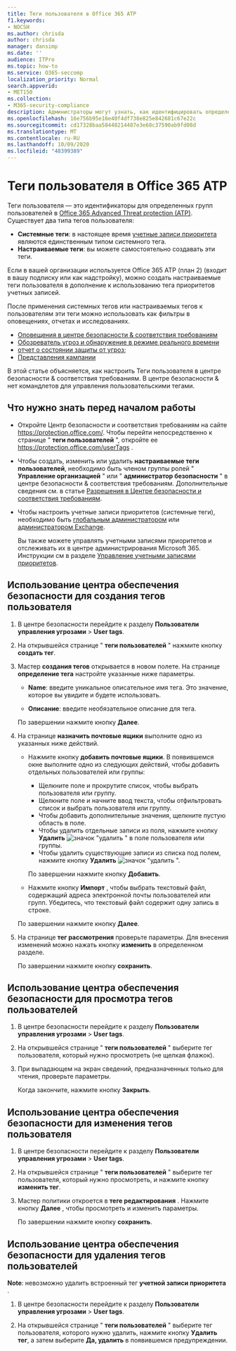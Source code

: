 ```yaml
---
title: Теги пользователя в Office 365 ATP
f1.keywords:
- NOCSH
ms.author: chrisda
author: chrisda
manager: dansimp
ms.date: ''
audience: ITPro
ms.topic: how-to
ms.service: O365-seccomp
localization_priority: Normal
search.appverid:
- MET150
ms.collection:
- M365-security-compliance
description: Администраторы могут узнать, как идентифицировать определенные группы пользователей с помощью тегов пользователя в Office 365 ATP (план 2). Фильтрация тегов доступна для оповещений, отчетов и исследований в Office 365 ATP, чтобы быстро определить пользователей с тегами.
ms.openlocfilehash: 16e756b95e16e40f4df738e825e842681c67e22c
ms.sourcegitcommit: cd17328baa58448214487e3e68c37590ab9fd08d
ms.translationtype: MT
ms.contentlocale: ru-RU
ms.lasthandoff: 10/09/2020
ms.locfileid: "48399389"
---
```

# <a name="user-tags-in-office-365-atp"></a>Теги пользователя в Office 365 ATP

Теги пользователя — это идентификаторы для определенных групп пользователей в [Office 365 Advanced Threat protection (ATP)](office-365-atp.md). Существует два типа тегов пользователя:

- **Системные теги**: в настоящее время [учетные записи приоритета](https://docs.microsoft.com/microsoft-365/admin/setup/priority-accounts) являются единственным типом системного тега.
- **Настраиваемые теги**: вы можете самостоятельно создавать эти теги.

Если в вашей организации используется Office 365 ATP (план 2) (входит в вашу подписку или как надстройку), можно создать настраиваемые теги пользователя в дополнение к использованию тега приоритетов учетных записей.

После применения системных тегов или настраиваемых тегов к пользователям эти теги можно использовать как фильтры в оповещениях, отчетах и исследованиях.

- [Оповещения в центре безопасности & соответствия требованиям](alerts.md)
- [Обозреватель угроз и обнаружение в режиме реального времени](threat-explorer.md)
- [отчет о состоянии защиты от угроз](view-email-security-reports.md#threat-protection-status-report);
- [Представления кампании](campaigns.md)

В этой статье объясняется, как настроить Теги пользователя в центре безопасности & соответствия требованиям. В центре безопасности & нет командлетов для управления пользовательскими тегами.

## <a name="what-do-you-need-to-know-before-you-begin"></a>Что нужно знать перед началом работы

- Откройте Центр безопасности и соответствия требованиям на сайте <https://protection.office.com/>. Чтобы перейти непосредственно к странице " **теги пользователей** ", откройте ее <https://protection.office.com/userTags> .

- Чтобы создать, изменить или удалить **настраиваемые теги пользователей**, необходимо быть членом группы ролей " **Управление организацией** " или " **администратор безопасности** " в центре безопасности & соответствия требованиям. Дополнительные сведения см. в статье [Разрешения в Центре безопасности и соответствия требованиям](permissions-in-the-security-and-compliance-center.md).

- Чтобы настроить учетные записи приоритетов (системные теги), необходимо быть [глобальным администратором](https://docs.microsoft.com/azure/active-directory/users-groups-roles/directory-assign-admin-roles#global-administrator--company-administrator) или [администратором Exchange](https://docs.microsoft.com/azure/active-directory/users-groups-roles/directory-assign-admin-roles#exchange-administrator).

  Вы также можете управлять учетными записями приоритетов и отслеживать их в центре администрирования Microsoft 365. Инструкции см в разделе [Управление учетными записями приоритетов](https://docs.microsoft.com/microsoft-365/admin/setup/priority-accounts).

## <a name="use-the-security-center-to-create-user-tags"></a>Использование центра обеспечения безопасности для создания тегов пользователя

1. В центре безопасности перейдите к разделу **Пользователи управления угрозами** \> **User tags**.

2. На открывшейся странице " **теги пользователей** " нажмите кнопку **создать тег**.

3. Мастер **создания тегов** открывается в новом полете. На странице **определение тега** настройте указанные ниже параметры.

   - **Name**: введите уникальное описательное имя тега. Это значение, которое вы увидите и будете использовать.

   - **Описание**: введите необязательное описание для тега.

   По завершении нажмите кнопку **Далее**.

4. На странице **назначить почтовые ящики** выполните одно из указанных ниже действий.

   - Нажмите кнопку **добавить почтовые ящики**. В появившемся окне выполните одно из следующих действий, чтобы добавить отдельных пользователей или группы:

     - Щелкните поле и прокрутите список, чтобы выбрать пользователя или группу.
     - Щелкните поле и начните ввод текста, чтобы отфильтровать список и выбрать пользователя или группу.
     - Чтобы добавить дополнительные значения, щелкните пустую область в поле.
     - Чтобы удалить отдельные записи из поля, нажмите кнопку **Удалить** ![ значок "удалить ](../../media/scc-remove-icon.png) " в поле пользователя или группы.
     - Чтобы удалить существующие записи из списка под полем, нажмите кнопку **Удалить** ![ значок "удалить ](../../media/scc-remove-icon.png) ".

     По завершении нажмите кнопку **Добавить**.

   - Нажмите кнопку **Импорт** , чтобы выбрать текстовый файл, содержащий адреса электронной почты пользователей или групп. Убедитесь, что текстовый файл содержит одну запись в строке.

   По завершении нажмите кнопку **Далее**.

5. На странице **тег рассмотрения** проверьте параметры. Для внесения изменений можно нажать кнопку **изменить** в определенном разделе.

   По завершении нажмите кнопку **сохранить**.

## <a name="use-the-security-center-to-view-user-tags"></a>Использование центра обеспечения безопасности для просмотра тегов пользователей

1. В центре безопасности перейдите к разделу **Пользователи управления угрозами** \> **User tags**.

2. На открывшейся странице " **теги пользователей** " выберите тег пользователя, который нужно просмотреть (не щелкая флажок).

3. При выпадающем на экран сведений, предназначенных только для чтения, проверьте параметры.

   Когда закончите, нажмите кнопку **Закрыть**.

## <a name="use-the-security-center-to-modify-user-tags"></a>Использование центра обеспечения безопасности для изменения тегов пользователя

1. В центре безопасности перейдите к разделу **Пользователи управления угрозами** \> **User tags**.

2. На открывшейся странице " **теги пользователей** " выберите тег пользователя, который нужно просмотреть, и нажмите кнопку **изменить тег**.

3. Мастер политики откроется в **теге редактирования** . Нажмите кнопку **Далее** , чтобы просмотреть и изменить параметры.

   По завершении нажмите кнопку **сохранить**.

## <a name="use-the-security-center-to-remove-user-tags"></a>Использование центра обеспечения безопасности для удаления тегов пользователей

**Note**: невозможно удалить встроенный тег **учетной записи приоритета** .

1. В центре безопасности перейдите к разделу **Пользователи управления угрозами** \> **User tags**.

2. На открывшейся странице " **теги пользователей** " выберите тег пользователя, которого нужно удалить, нажмите кнопку **Удалить тег**, а затем выберите **Да, удалить** в появившемся предупреждении.
